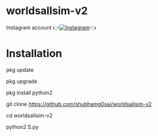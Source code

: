 # worldsallsim-v2

Instagram account
👉[![Instagram  ](https://img.shields.io/badge/INSTAGRAM-FOLLOW-red?style=for-the-badge&logo=instagram)](https://www.instagram.com/shubhamg0sai)👈


# Installation
pkg update

pkg upgrade

pkg install python2

git clone https://github.com/shubhamg0sai/worldsallsim-v2

cd worldsallsim-v2

python2 S.py

